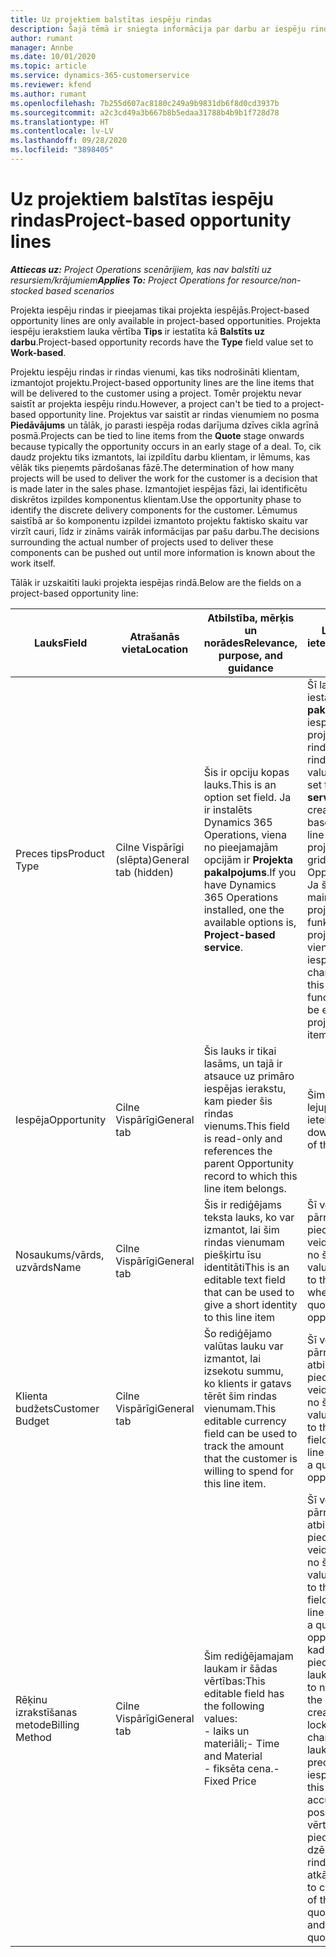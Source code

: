 ```yaml
---
title: Uz projektiem balstītas iespēju rindas
description: Šajā tēmā ir sniegta informācija par darbu ar iespēju rindām, kuras ir balstītas uz projektu.
author: rumant
manager: Annbe
ms.date: 10/01/2020
ms.topic: article
ms.service: dynamics-365-customerservice
ms.reviewer: kfend
ms.author: rumant
ms.openlocfilehash: 7b255d607ac8180c249a9b9831db6f8d0cd3937b
ms.sourcegitcommit: a2c3cd49a3b667b8b5edaa31788b4b9b1f728d78
ms.translationtype: HT
ms.contentlocale: lv-LV
ms.lasthandoff: 09/28/2020
ms.locfileid: "3898405"
---
```

# <a name="project-based-opportunity-lines"></a><span data-ttu-id="ea4d4-103">Uz projektiem balstītas iespēju rindas</span><span class="sxs-lookup"><span data-stu-id="ea4d4-103">Project-based opportunity lines</span></span>

<span data-ttu-id="ea4d4-104">_**Attiecas uz:** Project Operations scenārijiem, kas nav balstīti uz resursiem/krājumiem_</span><span class="sxs-lookup"><span data-stu-id="ea4d4-104">_**Applies To:** Project Operations for resource/non-stocked based scenarios_</span></span>


<span data-ttu-id="ea4d4-105">Projekta iespēju rindas ir pieejamas tikai projekta iespējās.</span><span class="sxs-lookup"><span data-stu-id="ea4d4-105">Project-based opportunity lines are only available in project-based opportunities.</span></span> <span data-ttu-id="ea4d4-106">Projekta iespēju ierakstiem lauka vērtība **Tips** ir iestatīta kā **Balstīts uz darbu**.</span><span class="sxs-lookup"><span data-stu-id="ea4d4-106">Project-based opportunity records have the **Type** field value set to **Work-based**.</span></span>

<span data-ttu-id="ea4d4-107">Projektu iespēju rindas ir rindas vienumi, kas tiks nodrošināti klientam, izmantojot projektu.</span><span class="sxs-lookup"><span data-stu-id="ea4d4-107">Project-based opportunity lines are the line items that will be delivered to the customer using a project.</span></span> <span data-ttu-id="ea4d4-108">Tomēr projektu nevar saistīt ar projekta iespēju rindu.</span><span class="sxs-lookup"><span data-stu-id="ea4d4-108">However, a project can't be tied to a project-based opportunity line.</span></span> <span data-ttu-id="ea4d4-109">Projektus var saistīt ar rindas vienumiem no posma **Piedāvājums** un tālāk, jo parasti iespēja rodas darījuma dzīves cikla agrīnā posmā.</span><span class="sxs-lookup"><span data-stu-id="ea4d4-109">Projects can be tied to line items from the **Quote** stage onwards because typically the opportunity occurs in an early stage of a deal.</span></span> <span data-ttu-id="ea4d4-110">To, cik daudz projektu tiks izmantots, lai izpildītu darbu klientam, ir lēmums, kas vēlāk tiks pieņemts pārdošanas fāzē.</span><span class="sxs-lookup"><span data-stu-id="ea4d4-110">The determination of how many projects will be used to deliver the work for the customer is a decision that is made later in the sales phase.</span></span> <span data-ttu-id="ea4d4-111">Izmantojiet iespējas fāzi, lai identificētu diskrētos izpildes komponentus klientam.</span><span class="sxs-lookup"><span data-stu-id="ea4d4-111">Use the opportunity phase to identify the discrete delivery components for the customer.</span></span> <span data-ttu-id="ea4d4-112">Lēmumus saistībā ar šo komponentu izpildei izmantoto projektu faktisko skaitu var virzīt cauri, līdz ir zināms vairāk informācijas par pašu darbu.</span><span class="sxs-lookup"><span data-stu-id="ea4d4-112">The decisions surrounding the actual number of projects used to deliver these components can be pushed out until more information is known about the work itself.</span></span>

<span data-ttu-id="ea4d4-113">Tālāk ir uzskaitīti lauki projekta iespējas rindā.</span><span class="sxs-lookup"><span data-stu-id="ea4d4-113">Below are the fields on a project-based opportunity line:</span></span>

| <span data-ttu-id="ea4d4-114">**Lauks**</span><span class="sxs-lookup"><span data-stu-id="ea4d4-114">**Field**</span></span> | <span data-ttu-id="ea4d4-115">**Atrašanās vieta**</span><span class="sxs-lookup"><span data-stu-id="ea4d4-115">**Location**</span></span> | <span data-ttu-id="ea4d4-116">**Atbilstība, mērķis un norādes**</span><span class="sxs-lookup"><span data-stu-id="ea4d4-116">**Relevance, purpose, and guidance**</span></span> | <span data-ttu-id="ea4d4-117">**Lejupstraumes ietekme**</span><span class="sxs-lookup"><span data-stu-id="ea4d4-117">**Downstream impact**</span></span> |
| --- | --- | --- | --- |
| <span data-ttu-id="ea4d4-118">Preces tips</span><span class="sxs-lookup"><span data-stu-id="ea4d4-118">Product Type</span></span> | <span data-ttu-id="ea4d4-119">Cilne Vispārīgi (slēpta)</span><span class="sxs-lookup"><span data-stu-id="ea4d4-119">General tab (hidden)</span></span> | <span data-ttu-id="ea4d4-120">Šis ir opciju kopas lauks.</span><span class="sxs-lookup"><span data-stu-id="ea4d4-120">This is an option set field.</span></span> <span data-ttu-id="ea4d4-121">Ja ir instalēts Dynamics 365 Operations, viena no pieejamajām opcijām ir **Projekta pakalpojums**.</span><span class="sxs-lookup"><span data-stu-id="ea4d4-121">If you have Dynamics 365 Operations installed, one the available options is, **Project-based service**.</span></span>  | <span data-ttu-id="ea4d4-122">Šī lauka vērtība tiek iestatīta uz **Projekta pakalpojums**, kad iespējai tiek izveidota projekta iespēju rinda no projekta rindu režģa.</span><span class="sxs-lookup"><span data-stu-id="ea4d4-122">The value of this field is set to **Project-based service** when you create the project-based opportunity line from the project-based lines grid on the Opportunity.</span></span> <br> <span data-ttu-id="ea4d4-123">Ja šī vērtība tiek mainīta vai ignorēta, projekta funkcionalitāte projekta rindas vienumiem netiks iespējota.</span><span class="sxs-lookup"><span data-stu-id="ea4d4-123">If you change or override this value, the project functionality won't be enabled on your project-based line items.</span></span> |
| <span data-ttu-id="ea4d4-124">Iespēja</span><span class="sxs-lookup"><span data-stu-id="ea4d4-124">Opportunity</span></span> | <span data-ttu-id="ea4d4-125">Cilne Vispārīgi</span><span class="sxs-lookup"><span data-stu-id="ea4d4-125">General tab</span></span> | <span data-ttu-id="ea4d4-126">Šis lauks ir tikai lasāms, un tajā ir atsauce uz primāro iespējas ierakstu, kam pieder šis rindas vienums.</span><span class="sxs-lookup"><span data-stu-id="ea4d4-126">This field is read-only and references the parent Opportunity record to which this line item belongs.</span></span> | <span data-ttu-id="ea4d4-127">Šim laukam nav lejupstraumes ietekmes.</span><span class="sxs-lookup"><span data-stu-id="ea4d4-127">There is no downstream impact of this field.</span></span> |
| <span data-ttu-id="ea4d4-128">Nosaukums/vārds, uzvārds</span><span class="sxs-lookup"><span data-stu-id="ea4d4-128">Name</span></span> | <span data-ttu-id="ea4d4-129">Cilne Vispārīgi</span><span class="sxs-lookup"><span data-stu-id="ea4d4-129">General tab</span></span> | <span data-ttu-id="ea4d4-130">Šis ir rediģējams teksta lauks, ko var izmantot, lai šim rindas vienumam piešķirtu īsu identitāti</span><span class="sxs-lookup"><span data-stu-id="ea4d4-130">This is an editable text field that can be used to give a short identity to this line item</span></span> | <span data-ttu-id="ea4d4-131">Šī vērtība tiek pārnesta uz piedāvājuma rindu, veidojot piedāvājumu no šīs iespējas</span><span class="sxs-lookup"><span data-stu-id="ea4d4-131">This value is carried over to the quote line when you create a quote from this opportunity</span></span> |
| <span data-ttu-id="ea4d4-132">Klienta budžets</span><span class="sxs-lookup"><span data-stu-id="ea4d4-132">Customer Budget</span></span> | <span data-ttu-id="ea4d4-133">Cilne Vispārīgi</span><span class="sxs-lookup"><span data-stu-id="ea4d4-133">General tab</span></span> | <span data-ttu-id="ea4d4-134">Šo rediģējamo valūtas lauku var izmantot, lai izsekotu summu, ko klients ir gatavs tērēt šim rindas vienumam.</span><span class="sxs-lookup"><span data-stu-id="ea4d4-134">This editable currency field can be used to track the amount that the customer is willing to spend for this line item.</span></span> | <span data-ttu-id="ea4d4-135">Šī vērtība tiek pārnesta uz atbilstošo lauku piedāvājuma rindā, veidojot piedāvājumu no šīs iespējas</span><span class="sxs-lookup"><span data-stu-id="ea4d4-135">This value is carried over to the corresponding field on the quote line when you create a quote from this opportunity</span></span> |
| <span data-ttu-id="ea4d4-136">Rēķinu izrakstīšanas metode</span><span class="sxs-lookup"><span data-stu-id="ea4d4-136">Billing Method</span></span> | <span data-ttu-id="ea4d4-137">Cilne Vispārīgi</span><span class="sxs-lookup"><span data-stu-id="ea4d4-137">General tab</span></span> | <span data-ttu-id="ea4d4-138">Šim rediģējamajam laukam ir šādas vērtības:</span><span class="sxs-lookup"><span data-stu-id="ea4d4-138">This editable field has the following values:</span></span></br><span data-ttu-id="ea4d4-139">- laiks un materiāli;</span><span class="sxs-lookup"><span data-stu-id="ea4d4-139">- Time and Material</span></span></br><span data-ttu-id="ea4d4-140">- fiksēta cena.</span><span class="sxs-lookup"><span data-stu-id="ea4d4-140">- Fixed Price</span></span> | <span data-ttu-id="ea4d4-141">Šī vērtība tiek pārnesta uz atbilstošo lauku piedāvājuma rindā, veidojot piedāvājumu no šīs iespējas.</span><span class="sxs-lookup"><span data-stu-id="ea4d4-141">This value is carried over to the corresponding field on the quote line when you create a quote from this opportunity.</span></span> <span data-ttu-id="ea4d4-142">Pēc tam, kad ir izveidota piedāvājuma rinda, lauks tiek bloķēts, un to nevar mainīt.</span><span class="sxs-lookup"><span data-stu-id="ea4d4-142">After the quote line is created, the field is locked and can't be changed.</span></span> <span data-ttu-id="ea4d4-143">Piešķiriet šī lauka vērtību, cik precīzi vien iespējams.</span><span class="sxs-lookup"><span data-stu-id="ea4d4-143">Assign this field value as accurately as possible.</span></span> <span data-ttu-id="ea4d4-144">Ja šī lauka vērtība ir jāmaina piedāvājuma rindā, dzēsiet piedāvājuma rindu un izveidojiet to atkārtoti.</span><span class="sxs-lookup"><span data-stu-id="ea4d4-144">If you need to change the value of this field on the quote line, delete and re-create the quote line.</span></span> |
